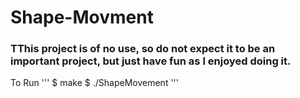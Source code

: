 # Shape-Movment

### TThis project is of no use, so do not expect it to be an important project, but just have fun as I enjoyed doing it.

To Run
'''
$ make
$ ./ShapeMovement
'''
